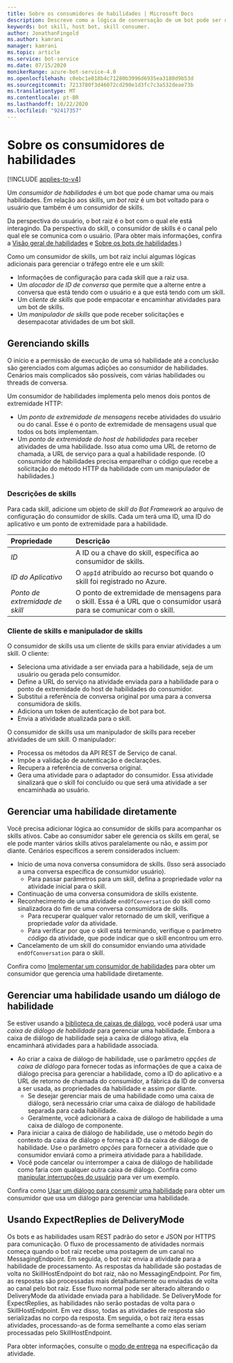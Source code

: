 ```yaml
---
title: Sobre os consumidores de habilidades | Microsoft Docs
description: Descreve como a lógica de conversação de um bot pode ser usada por outro bot usando o SDK do Bot Framework.
keywords: bot skill, host bot, skill consumer.
author: JonathanFingold
ms.author: kamrani
manager: kamrani
ms.topic: article
ms.service: bot-service
ms.date: 07/15/2020
monikerRange: azure-bot-service-4.0
ms.openlocfilehash: c0ebc1e018b4c71280b3996d6935ea3180d9b53d
ms.sourcegitcommit: 7213780f3d46072cd290e1d3fc7c3a532deae73b
ms.translationtype: MT
ms.contentlocale: pt-BR
ms.lasthandoff: 10/22/2020
ms.locfileid: "92417357"
---
```

# <a name="about-skill-consumers"></a>Sobre os consumidores de habilidades

[!INCLUDE [applies-to-v4](../includes/applies-to-v4-current.md)]

Um _consumidor de habilidades_ é um bot que pode chamar uma ou mais habilidades.
Em relação aos skills, um _bot raiz_ é um bot voltado para o usuário que também é um consumidor de skills.

Da perspectiva do usuário, o bot raiz é o bot com o qual ele está interagindo.
Da perspectiva do skill, o consumidor de skills é o canal pelo qual ele se comunica com o usuário.
(Para obter mais informações, confira a [Visão geral de habilidades](skills-conceptual.md) e [Sobre os bots de habilidades](skills-about-skill-bots.md).)

Como um consumidor de skills, um bot raiz inclui algumas lógicas adicionais para gerenciar o tráfego entre ele e um skill:

- Informações de configuração para cada skill que a raiz usa.
- Um _alocador de ID de conversa_ que permite que a alterne entre a conversa que está tendo com o usuário e a que está tendo com um skill.
- Um _cliente de skills_ que pode empacotar e encaminhar atividades para um bot de skills.
- Um _manipulador de skills_ que pode receber solicitações e desempacotar atividades de um bot skill.

## <a name="managing-skills"></a>Gerenciando skills

O início e a permissão de execução de uma só habilidade até a conclusão são gerenciados com algumas adições ao consumidor de habilidades. Cenários mais complicados são possíveis, com várias habilidades ou threads de conversa.

Um consumidor de habilidades implementa pelo menos dois pontos de extremidade HTTP:

- Um _ponto de extremidade de mensagens_ recebe atividades do usuário ou do canal. Esse é o ponto de extremidade de mensagens usual que todos os bots implementam.
- Um _ponto de extremidade do host de habilidades_ para receber atividades de uma habilidade. Isso atua como uma URL de retorno de chamada, a URL de serviço para a qual a habilidade responde. (O consumidor de habilidades precisa emparelhar o código que recebe a solicitação do método HTTP da habilidade com um manipulador de habilidades.)

### <a name="skill-descriptions"></a>Descrições de skills

Para cada skill, adicione um objeto de _skill do Bot Framework_ ao arquivo de configuração do consumidor de skills. Cada um terá uma ID, uma ID do aplicativo e um ponto de extremidade para a habilidade.

| Propriedade | Descrição
| :--- | :--- |
| _ID_ | A ID ou a chave do skill, específica ao consumidor de skills. |
| _ID do Aplicativo_ | O `appId` atribuído ao recurso bot quando o skill foi registrado no Azure. |
| _Ponto de extremidade de skill_ | O ponto de extremidade de mensagens para o skill. Essa é a URL que o consumidor usará para se comunicar com o skill. |

### <a name="skill-client-and-skill-handler"></a>Cliente de skills e manipulador de skills

<!-- Is this still accurate? -->
O consumidor de skills usa um cliente de skills para enviar atividades a um skill. O cliente:

- Seleciona uma atividade a ser enviada para a habilidade, seja de um usuário ou gerada pelo consumidor.
- Define a URL do serviço na atividade enviada para a habilidade para o ponto de extremidade do host de habilidades do consumidor.
- Substitui a referência de conversa original por uma para a conversa consumidora de skills.
- Adiciona um token de autenticação de bot para bot.
- Envia a atividade atualizada para o skill.

O consumidor de skills usa um manipulador de skills para receber atividades de um skill. O manipulador:

- Processa os métodos da API REST de Serviço de canal.
- Impõe a validação de autenticação e declarações.
- Recupera a referência de conversa original.
- Gera uma atividade para o adaptador do consumidor. Essa atividade sinalizará que o skill foi concluído ou que será uma atividade a ser encaminhada ao usuário.

## <a name="manage-a-skill-directly"></a>Gerenciar uma habilidade diretamente

Você precisa adicionar lógica ao consumidor de skills para acompanhar os skills ativos.
Cabe ao consumidor saber ele gerencia os skills em geral, se ele pode manter vários skills ativos paralelamente ou não, e assim por diante.
Cenários específicos a serem considerados incluem:

- Inicio de uma nova conversa consumidora de skills. (Isso será associado a uma conversa específica de consumidor usuário).
  - Para passar parâmetros para um skill, defina a propriedade _valor_ na atividade inicial para o skill.
- Continuação de uma conversa consumidora de skills existente.
- Reconhecimento de uma atividade `endOfConversation` do skill como sinalizadora do fim de uma conversa consumidora de skills.
  - Para recuperar qualquer valor retornado de um skill, verifique a propriedade _valor_ da atividade.
  - Para verificar por que o skill está terminando, verifique o parâmetro _código_ da atividade, que pode indicar que o skill encontrou um erro.
- Cancelamento de um skill do consumidor enviando uma atividade `endOfConversation` para o skill.

Confira como [Implementar um consumidor de habilidades](skill-implement-consumer.md) para obter um consumidor que gerencia uma habilidade diretamente.

## <a name="manage-a-skill-using-a-skill-dialog"></a>Gerenciar uma habilidade usando um diálogo de habilidade

Se estiver usando a [biblioteca de caixas de diálogo](bot-builder-concept-dialog.md), você poderá usar uma _caixa de diálogo de habilidade_ para gerenciar uma habilidade. Embora a caixa de diálogo de habilidade seja a caixa de diálogo ativa, ela encaminhará atividades para a habilidade associada.

- Ao criar a caixa de diálogo de habilidade, use o parâmetro _opções de caixa de diálogo_ para fornecer todas as informações de que a caixa de diálogo precisa para gerenciar a habilidade, como a ID do aplicativo e a URL de retorno de chamada do consumidor, a fábrica da ID de conversa a ser usada, as propriedades da habilidade e assim por diante.
  - Se desejar gerenciar mais de uma habilidade como uma caixa de diálogo, será necessário criar uma caixa de diálogo de habilidade separada para cada habilidade.
  - Geralmente, você adicionará a caixa de diálogo de habilidade a uma caixa de diálogo de componente.
- Para iniciar a caixa de diálogo de habilidade, use o método _begin_ do contexto da caixa de diálogo e forneça a ID da caixa de diálogo de habilidade. Use o parâmetro _opções_ para fornecer a atividade que o consumidor enviará como a primeira atividade para a habilidade.
- Você pode cancelar ou interromper a caixa de diálogo de habilidade como faria com qualquer outra caixa de diálogo. Confira como [manipular interrupções do usuário](bot-builder-howto-handle-user-interrupt.md) para ver um exemplo.

Confira como [Usar um diálogo para consumir uma habilidade](skill-use-skilldialog.md) para obter um consumidor que usa um diálogo para gerenciar uma habilidade.

## <a name="using-deliverymode-expectreplies"></a>Usando ExpectReplies de DeliveryMode

Os bots e as habilidades usam REST padrão do setor e JSON por HTTPS para comunicação. O fluxo de processamento de atividades normais começa quando o bot raiz recebe uma postagem de um canal no MessagingEndpoint. Em seguida, o bot raiz envia a atividade para a habilidade de processamento. As respostas da habilidade são postadas de volta no SkillHostEndpoint do bot raiz, não no MessagingEndpoint. Por fim, as respostas são processadas mais detalhadamente ou enviadas de volta ao canal pelo bot raiz. Esse fluxo normal pode ser alterado alterando o DeliveryMode da atividade enviada para a habilidade. Se DeliveryMode for ExpectReplies, as habilidades não serão postadas de volta para o SkillHostEndpoint.  Em vez disso, todas as atividades de resposta são serializadas no corpo da resposta.  Em seguida, o bot raiz itera essas atividades, processando-as de forma semelhante a como elas seriam processadas pelo SkillHostEndpoint.

Para obter informações, consulte o [modo de entrega](https://github.com/microsoft/botframework-sdk/blob/master/specs/botframework-activity/botframework-activity.md#delivery-mode) na especificação da atividade.
